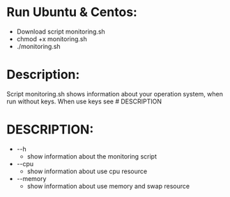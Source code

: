 # Run Ubuntu & Centos:
* Download script monitoring.sh
* chmod +x monitoring.sh
* ./monitoring.sh

# Description:
Script monitoring.sh shows information about your operation system, when run without keys.
When use keys see # DESCRIPTION

# DESCRIPTION:
* --h
    * show information about the monitoring script
* --cpu
    * show information about use cpu resource
* --memory
    * show information about use memory and swap resource
